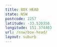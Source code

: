 ```yaml
---
title: BOX HEAD
state: NSW
postcode: 2257
latitude: -33.520358
longitude: 151.374403
url: /nsw/box-head/
layout: suburb
---
```

